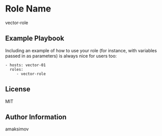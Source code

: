 Role Name
=========

vector-role

Example Playbook
----------------

Including an example of how to use your role (for instance, with variables passed in as parameters) is always nice for users too:

    - hosts: vector-01
      roles:
         - vector-role

License
-------

MIT

Author Information
------------------

amaksimov
